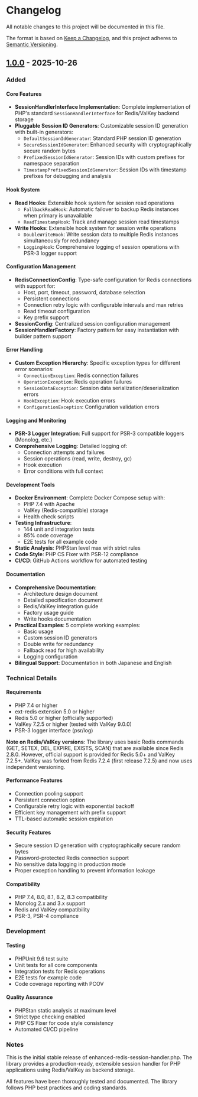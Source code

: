 # Changelog

All notable changes to this project will be documented in this file.

The format is based on [Keep a Changelog](https://keepachangelog.com/en/1.0.0/),
and this project adheres to [Semantic Versioning](https://semver.org/spec/v2.0.0.html).

## [1.0.0] - 2025-10-26

### Added

#### Core Features
- **SessionHandlerInterface Implementation**: Complete implementation of PHP's standard `SessionHandlerInterface` for Redis/ValKey backend storage
- **Pluggable Session ID Generators**: Customizable session ID generation with built-in generators:
  - `DefaultSessionIdGenerator`: Standard PHP session ID generation
  - `SecureSessionIdGenerator`: Enhanced security with cryptographically secure random bytes
  - `PrefixedSessionIdGenerator`: Session IDs with custom prefixes for namespace separation
  - `TimestampPrefixedSessionIdGenerator`: Session IDs with timestamp prefixes for debugging and analysis

#### Hook System
- **Read Hooks**: Extensible hook system for session read operations
  - `FallbackReadHook`: Automatic failover to backup Redis instances when primary is unavailable
  - `ReadTimestampHook`: Track and manage session read timestamps
- **Write Hooks**: Extensible hook system for session write operations
  - `DoubleWriteHook`: Write session data to multiple Redis instances simultaneously for redundancy
  - `LoggingHook`: Comprehensive logging of session operations with PSR-3 logger support

#### Configuration Management
- **RedisConnectionConfig**: Type-safe configuration for Redis connections with support for:
  - Host, port, timeout, password, database selection
  - Persistent connections
  - Connection retry logic with configurable intervals and max retries
  - Read timeout configuration
  - Key prefix support
- **SessionConfig**: Centralized session configuration management
- **SessionHandlerFactory**: Factory pattern for easy instantiation with builder pattern support

#### Error Handling
- **Custom Exception Hierarchy**: Specific exception types for different error scenarios:
  - `ConnectionException`: Redis connection failures
  - `OperationException`: Redis operation failures
  - `SessionDataException`: Session data serialization/deserialization errors
  - `HookException`: Hook execution errors
  - `ConfigurationException`: Configuration validation errors

#### Logging and Monitoring
- **PSR-3 Logger Integration**: Full support for PSR-3 compatible loggers (Monolog, etc.)
- **Comprehensive Logging**: Detailed logging of:
  - Connection attempts and failures
  - Session operations (read, write, destroy, gc)
  - Hook execution
  - Error conditions with full context

#### Development Tools
- **Docker Environment**: Complete Docker Compose setup with:
  - PHP 7.4 with Apache
  - ValKey (Redis-compatible) storage
  - Health check scripts
- **Testing Infrastructure**:
  - 144 unit and integration tests
  - 85% code coverage
  - E2E tests for all example code
- **Static Analysis**: PHPStan level max with strict rules
- **Code Style**: PHP CS Fixer with PSR-12 compliance
- **CI/CD**: GitHub Actions workflow for automated testing

#### Documentation
- **Comprehensive Documentation**:
  - Architecture design document
  - Detailed specification document
  - Redis/ValKey integration guide
  - Factory usage guide
  - Write hooks documentation
- **Practical Examples**: 5 complete working examples:
  - Basic usage
  - Custom session ID generators
  - Double write for redundancy
  - Fallback read for high availability
  - Logging configuration
- **Bilingual Support**: Documentation in both Japanese and English

### Technical Details

#### Requirements
- PHP 7.4 or higher
- ext-redis extension 5.0 or higher
- Redis 5.0 or higher (officially supported)
- ValKey 7.2.5 or higher (tested with ValKey 9.0.0)
- PSR-3 logger interface (psr/log)

**Note on Redis/ValKey versions**: The library uses basic Redis commands (GET, SETEX, DEL, EXPIRE, EXISTS, SCAN) that are available since Redis 2.8.0. However, official support is provided for Redis 5.0+ and ValKey 7.2.5+. ValKey was forked from Redis 7.2.4 (first release 7.2.5) and now uses independent versioning.

#### Performance Features
- Connection pooling support
- Persistent connection option
- Configurable retry logic with exponential backoff
- Efficient key management with prefix support
- TTL-based automatic session expiration

#### Security Features
- Secure session ID generation with cryptographically secure random bytes
- Password-protected Redis connection support
- No sensitive data logging in production mode
- Proper exception handling to prevent information leakage

#### Compatibility
- PHP 7.4, 8.0, 8.1, 8.2, 8.3 compatibility
- Monolog 2.x and 3.x support
- Redis and ValKey compatibility
- PSR-3, PSR-4 compliance

### Development

#### Testing
- PHPUnit 9.6 test suite
- Unit tests for all core components
- Integration tests for Redis operations
- E2E tests for example code
- Code coverage reporting with PCOV

#### Quality Assurance
- PHPStan static analysis at maximum level
- Strict type checking enabled
- PHP CS Fixer for code style consistency
- Automated CI/CD pipeline

### Notes

This is the initial stable release of enhanced-redis-session-handler.php. The library provides a production-ready, extensible session handler for PHP applications using Redis/ValKey as backend storage.

All features have been thoroughly tested and documented. The library follows PHP best practices and coding standards.

[1.0.0]: https://github.com/uzulla/enhanced-redis-session-handler.php/releases/tag/v1.0.0
